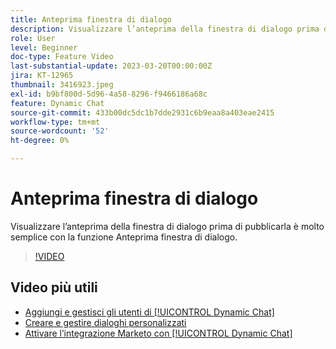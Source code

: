 ```yaml
---
title: Anteprima finestra di dialogo
description: Visualizzare l’anteprima della finestra di dialogo prima di pubblicarla è molto semplice con la funzione Anteprima finestra di dialogo.
role: User
level: Beginner
doc-type: Feature Video
last-substantial-update: 2023-03-20T00:00:00Z
jira: KT-12965
thumbnail: 3416923.jpeg
exl-id: b9bf800d-5d96-4a58-8296-f9466186a68c
feature: Dynamic Chat
source-git-commit: 433b00dc5dc1b7dde2931c6b9eaa8a403eae2415
workflow-type: tm+mt
source-wordcount: '52'
ht-degree: 0%

---
```


# Anteprima finestra di dialogo

Visualizzare l’anteprima della finestra di dialogo prima di pubblicarla è molto semplice con la funzione Anteprima finestra di dialogo.

>[!VIDEO](https://video.tv.adobe.com/v/3416923/?quality=12&learn=on)

## Video più utili

* [Aggiungi e gestisci gli utenti di [!UICONTROL Dynamic Chat]](user-management.md)
* [Creare e gestire dialoghi personalizzati](dialogue-management.md)
* [Attivare l’integrazione Marketo con [!UICONTROL Dynamic Chat]](marketo-integration.md)
